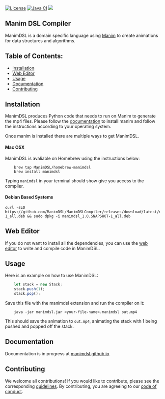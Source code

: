 [![License](https://img.shields.io/badge/License-BSD%203--Clause-blue.svg)](https://opensource.org/licenses/BSD-3-Clause)
[![Java CI](https://github.com/ManimDSL/ManimDSLCompiler/workflows/Java%20CI/badge.svg?branch=master)](https://github.com/ManimDSL/ManimDSLCompiler/actions?query=workflow%3A%22Java+CI%22)
[![](https://img.shields.io/badge/docs-readthedocs.svg)](https://manimdsl.github.io)

## Manim DSL Compiler

ManimDSL is a domain specific language using [Manim](https://github.com/3b1b/manim) to create animations for
data structures and algorithms.

## Table of Contents:
- [Installation](#installation)
- [Web Editor](#web-editor)
- [Usage](#usage)
- [Documentation](#documentation)
- [Contributing](#contributing)

## Installation

ManimDSL produces Python code that needs to run on Manim to generate the mp4 files. Please follow the
[documentation](https://manimce.readthedocs.io/en/latest/installation.\html) to install manim
and follow the instructions according to your operating system.

Once manim is installed there are multiple ways to get ManimDSL.

#### Mac OSX

ManimDSL is avaliable on Homebrew using the instructions below:
```
    brew tap ManimDSL/homebrew-manimdsl
    brew install manimdsl
```

Typing `manimdsl` in your terminal should show give you access to the compiler.

#### Debian Based Systems

```
curl -sLO https://github.com/ManimDSL/ManimDSLCompiler/releases/download/latest/manimdsl_1.0.SNAPSHOT-1_all.deb && sudo dpkg -i manimdsl_1.0.SNAPSHOT-1_all.deb
```

## Web Editor

If you do not want to install all the dependencies, you can use the [web editor](http://manimdsl.netlify.app/) to write and compile code in ManimDSL.

## Usage

Here is an example on how to use ManimDSL:

```js
    let stack = new Stack;
    stack.push(1);
    stack.pop();
```

Save this file with the manimdsl extension and run the compiler on it:

```
    java -jar manimdsl.jar <your-file-name>.manimdsl out.mp4
```

This should save the animation to `out.mp4`, animating the stack with 1 being pushed and popped off the stack.


## Documentation
Documentation is in progress at [manimdsl.github.io](https://manimdsl.github.io/).

## Contributing
We welcome all contributions! If you would like to contribute, please see the corresponding [guidelines][contributing]. By contributing, you are agreeing to our [code of conduct][code-of-conduct].

[contributing]: https://github.com/ManimDSL/ManimDSLCompiler/blob/master/CONTRIBUTING.md
[code-of-conduct]: https://github.com/ManimDSL/ManimDSLCompiler/blob/master/CODE_OF_CONDUCT.md
